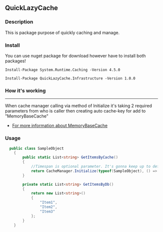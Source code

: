 ## QuickLazyCache

### Description
This is package purpose of quickly caching and manage.

### Install

You can use nuget package for download however have to install both packages!

```
Install-Package System.Runtime.Caching -Version 4.5.0

Install-Package QuickLazyCache.Infrastructure -Version 1.0.0
 ```
 


### How it's working
-----
When cache manager calling via method of Initialize it's taking 2 required parameters from who is caller then creating auto cache-key for add to "MemoryBaseCache"

* [For more information about MemoryBaseCache](https://github.com/darkerload/LazyMemoryBaseCache)


### Usage

```csharp
  public class SampleObject
    {
        public static List<string> GetItemsByCache()
        {
            //Timespan is optional parameter. It's gonna keep up to default time if you are not pass this parameter.
            return CacheManager.Initialize(typeof(SampleObject), () => GetItemsByDb(), new TimeSpan(0, 2, 0));
        }

        private static List<string> GetItemsByDb()
        {
            return new List<string>()
            {
                "Item1",
                "Item2",
                "Item3"
            };
        }
    }
 ```
